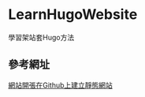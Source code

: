 # LearnHugoWebsite
學習架站套Hugo方法



## 參考網址
[網站開張在Github上建立靜態網站](https://www.zoeydc.com/zh/posts/2021-05-23-hugo-website_github-pages_custom-domain/)
